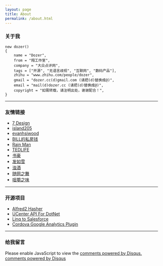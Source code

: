 ```yaml
---
layout: page
title: About
permalink: /about.html
---
```

### 关于我

	new dozer()
	{
	    name = "Dozer",
	    from = "翔工作室",
	    company = "大众点评网",
	    tags = ["开源", "无语言歧视", "互联网", "数码产品"],
	    zhihu = "www.zhihu.com/people/dozer",
	    gmail = "dozer.cc(d)gmail.com (请把(d)替换成@)",
	    email = "mail(d)dozer.cc (请把(d)替换成@)",
	    copyright = "如需转载，请注明出处，谢谢配合！",
	}

--------

### 友情链接

* [7 Design](http://www.zcool.com.cn/u/483558/)
* [island205](http://island205.com/)
* [evanhsiwood](http://evanhsiwood.com/)
* [BILL的私房钱](http://jingege.github.io/)
* [Rain Man](http://www.cnblogs.com/rainman/)
* [TEDLIFE](http://www.tedlife.com)
* [书豪](http://caosh.me/)
* [发如雪](http://www.cnblogs.com/faruxue/)
* [浊酒](http://blog.xujif.com/)
* [随网之舞](http://dancewithnet.com/)
* [咀嚼之味](http://jerryzou.com/)

--------

### 开源项目

* [Alfred2 Hasher](https://github.com/dozer47528/alfred2-hasher)
* [UCenter API For DotNet](https://github.com/dozer47528/UCenter-API-For-DotNet)
* [Linq to Salesforce](https://github.com/dozer47528/LinqToSalesforce)
* [Cordova Google Analytics Plugin](https://github.com/dozer47528/cordova-google-analytics-plugin)

--------

### 给我留言

<div id="disqus_thread"></div>
<script type="text/javascript">
var disqus_shortname = 'dozer';
        (function() {
            var dsq = document.createElement('script'); dsq.type = 'text/javascript'; dsq.async = true;
            dsq.src = '//' + disqus_shortname + '.disqus.com/embed.js';
            (document.getElementsByTagName('head')[0] || document.getElementsByTagName('body')[0]).appendChild(dsq);
        })();
</script>
<noscript>Please enable JavaScript to view the <a href="http://disqus.com/?ref_noscript">comments powered by Disqus.</a></noscript>
<a href="http://disqus.com" class="dsq-brlink">comments powered by <span class="logo-disqus">Disqus</span></a>
